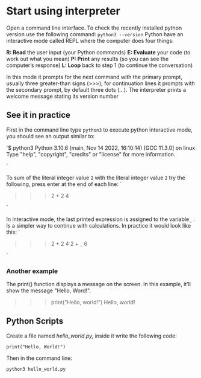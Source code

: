 # Start using interpreter

Open a command line interface. 
To check the recently installed python version use the following command:
`
python3 --version
`
Python have an interactive mode called REPL where the computer does four things:

__R: Read__ the user input (your Python commands)
__E: Evaluate__ your code (to work out what you mean)
__P: Print__ any results (so you can see the computer’s response)
__L: Loop__ back to step 1 (to continue the conversation)

In this mode it prompts for the next command with the primary prompt, usually three greater-than signs (>>>); for continuation lines it prompts with the secondary prompt, by default three dots (...). The interpreter prints a welcome message stating its version number

## See it in practice

First in the command line type `python3` to execute python interactive mode, you should see an output similar to:

`$ python3
Python 3.10.6 (main, Nov 14 2022, 16:10:14) [GCC 11.3.0] on linux
Type "help", "copyright", "credits" or "license" for more information.
>>>
`

To sum of the literal integer value `2` with the literal integer value `2` try the following, press enter at the end of each line:
`
>>> 2 + 2
4
>>> 
`

In interactive mode, the last printed expression is assigned to the variable`_` . Is a simpler way to continue with calculations. In practice it would look like this:
`
>>> 2 + 2
4
>>> 2 + _
6
>>> 
`

### Another example

The print() function displays a message on the screen. In this example, it’ll show the message "Hello, Word!".

>>> print("Hello, world!")
Hello, world!
>>> 

## Python Scripts

Create a file named *hello_world.py,* inside it write the following code:

`
print("Hello, World!")
`

Then in the command line:

`
python3 hello_world.py
`


